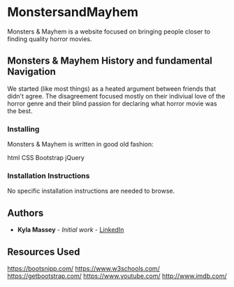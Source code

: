 # MonstersandMayhem

Monsters & Mayhem is a website focused on bringing people closer to finding quality horror movies. 


## Monsters & Mayhem History and fundamental Navigation

We started (like most things) as a heated argument between friends that didn't agree. The disagreement focused mostly on their indiviual love of the horror genre and their blind passion for declaring what horror movie was the best.

### Installing 

 Monsters & Mayhem is written in good old fashion:
 
 html
 CSS
 Bootstrap
 jQuery


### Installation Instructions

No specific installation instructions are needed to browse.




## Authors

* **Kyla Massey** - *Initial work* - [LinkedIn](https://www.linkedin.com/in/kylamassey)




## Resources Used


https://bootsnipp.com/
https://www.w3schools.com/
https://getbootstrap.com/
https://www.youtube.com/
http://www.imdb.com/
